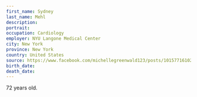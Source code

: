 ```yaml
---
first_name: Sydney
last_name: Mehl
description: 
portrait: 
occupation: Cardiology
employer: NYU Langone Medical Center
city: New York
province: New York
country: United States
source: https://www.facebook.com/michellegreenwald123/posts/10157716102032203
birth_date: 
death_date: 
---
```


72 years old.
